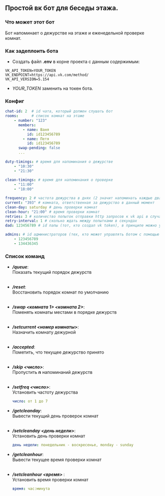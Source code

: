## Простой вк бот для беседы этажа.

### Что может этот бот

Бот напоминает о дежурстве на этаже и еженедельной проверке комнат.

### Как задеплоить бота

- Создать файл **.env** в корне проекта с данным содержимым:
```dotenv
VK_API_TOKEN=YOUR_TOKEN
VK_ENDPOINT=https://api.vk.com/method/
VK_API_VERSION=5.154
```
- _YOUR_TOKEN_ заменить на токен бота. 

### Конфиг

```yaml
chat-id: 2  # id чата, который должен слушать бот
rooms:      # список комнат на этаже  
    - number: "123"
      members:
        - name: Ваня
          id: id123456789
        - name: Петя
          id: id123456789
      swap-pending: false
      ...
      
duty-timings: # время для напоминания о дежурстве
    - "10:30"
    - "21:30"
 
clean-timings: # время для напоминания о проверке
    - "11:00"
    - "18:00"

frequency: 2 # частота дежурства в днях (2 значит напоминать каждые два дня)
current: "393" # комната, ответственная за дежурство в данный момент
clean-day: saturday # день проверки комнат
clean-hour: "21:00" # время проверки комнат
retries: 3 # количество попыток отправки http запросов к vk api в случае неудачи
retry-interval: 1 # сколько ждать между попытками в секундах
dad: 123456789 # id папы (тот, кто создал vk token), в принципе можно указать чей угодно id

admins: # id администраторов (тех, кто может управлять ботом с помощью команд)
    - 123456789
    - 134436345

```



### Список команд

- **<i>/queue</i>**:  
  Показать текущий порядок дежурств
  <br></br>

- **<i>/reset</i>**:  
  Восстановить порядок комнат по умолчанию
  <br></br>

- **<i>/swap <комната 1> <комната 2></i>**:  
  Поменять комнаты местами в порядке дежурств
  <br></br>

- **<i>/setcurrent <номер комнаты></i>**:  
  Назначить комнату дежурной
  <br></br>

- **<i>/accepted</i>**:  
  Пометить, что текущее дежурство принято
  <br></br>

- **<i>/skip <число></i>**:  
  Пропустить **n** напоминаний дежурств
  <br></br>

- **<i>/setfreq <число></i>**:  
  Установить частоту дежурства
  ```yaml
  число: от 1 до 7
  ```

- **<i>/getcleanday</i>**:  
  Вывести текущий день проверок комнат
  <br></br>

- **<i>/setcleanday <день недели></i>**:  
  Установить день проверки комнат
  ```yaml
  день недели: понедельник - воскресенье, monday - sunday
  ```

- **<i>/getcleanhour</i>**:  
  Вывести текущее время проверки комнат
  <br></br>

- **<i>/setcleanhour <время> </i>**:  
  Установить время проверки комнат
  ```yaml
  время: час:минута
  ```

